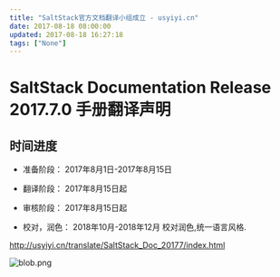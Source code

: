 ```yaml
---
title: "SaltStack官方文档翻译小组成立 - usyiyi.cn"
date: 2017-08-18 08:00:00
updated: 2017-08-18 16:27:18
tags: ["None"]
---
```

  

# SaltStack Documentation Release 2017.7.0 手册翻译声明

## 时间进度

  * 准备阶段： 2017年8月1日-2017年8月15日

  * 翻译阶段： 2017年8月15日起

  * 审核阶段： 2017年8月15日起

  * 校对，润色： 2018年10月-2018年12月 校对润色,统一语言风格.

<http://usyiyi.cn/translate/SaltStack_Doc_20177/index.html>

![blob.png](/uploads/ueditor/image9/20170818/1503044835.png)

